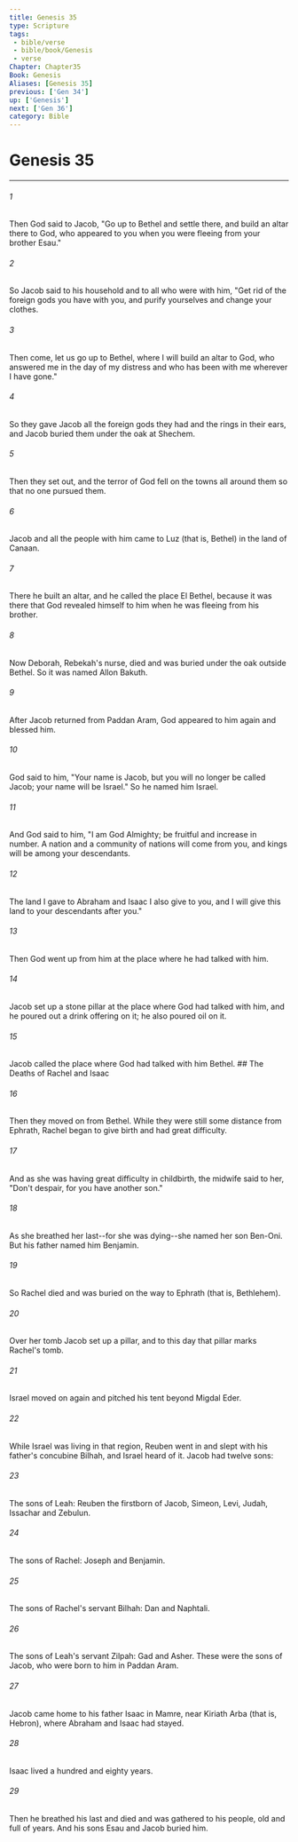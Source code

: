 ```yaml
---
title: Genesis 35
type: Scripture
tags:
 - bible/verse
 - bible/book/Genesis
 - verse
Chapter: Chapter35
Book: Genesis
Aliases: [Genesis 35]
previous: ['Gen 34']
up: ['Genesis']
next: ['Gen 36']
category: Bible
---
```

# Genesis 35

***


###### 1 
Then God said to Jacob, "Go up to Bethel and settle there, and build an altar there to God, who appeared to you when you were fleeing from your brother Esau." 

###### 2 
So Jacob said to his household and to all who were with him, "Get rid of the foreign gods you have with you, and purify yourselves and change your clothes. 

###### 3 
Then come, let us go up to Bethel, where I will build an altar to God, who answered me in the day of my distress and who has been with me wherever I have gone." 

###### 4 
So they gave Jacob all the foreign gods they had and the rings in their ears, and Jacob buried them under the oak at Shechem. 

###### 5 
Then they set out, and the terror of God fell on the towns all around them so that no one pursued them. 

###### 6 
Jacob and all the people with him came to Luz (that is, Bethel) in the land of Canaan. 

###### 7 
There he built an altar, and he called the place El Bethel, because it was there that God revealed himself to him when he was fleeing from his brother. 

###### 8 
Now Deborah, Rebekah's nurse, died and was buried under the oak outside Bethel. So it was named Allon Bakuth. 

###### 9 
After Jacob returned from Paddan Aram, God appeared to him again and blessed him. 

###### 10 
God said to him, "Your name is Jacob, but you will no longer be called Jacob; your name will be Israel." So he named him Israel. 

###### 11 
And God said to him, "I am God Almighty; be fruitful and increase in number. A nation and a community of nations will come from you, and kings will be among your descendants. 

###### 12 
The land I gave to Abraham and Isaac I also give to you, and I will give this land to your descendants after you." 

###### 13 
Then God went up from him at the place where he had talked with him. 

###### 14 
Jacob set up a stone pillar at the place where God had talked with him, and he poured out a drink offering on it; he also poured oil on it. 

###### 15 
Jacob called the place where God had talked with him Bethel. ## The Deaths of Rachel and Isaac 

###### 16 
Then they moved on from Bethel. While they were still some distance from Ephrath, Rachel began to give birth and had great difficulty. 

###### 17 
And as she was having great difficulty in childbirth, the midwife said to her, "Don't despair, for you have another son." 

###### 18 
As she breathed her last--for she was dying--she named her son Ben-Oni. But his father named him Benjamin. 

###### 19 
So Rachel died and was buried on the way to Ephrath (that is, Bethlehem). 

###### 20 
Over her tomb Jacob set up a pillar, and to this day that pillar marks Rachel's tomb. 

###### 21 
Israel moved on again and pitched his tent beyond Migdal Eder. 

###### 22 
While Israel was living in that region, Reuben went in and slept with his father's concubine Bilhah, and Israel heard of it. Jacob had twelve sons: 

###### 23 
The sons of Leah: Reuben the firstborn of Jacob, Simeon, Levi, Judah, Issachar and Zebulun. 

###### 24 
The sons of Rachel: Joseph and Benjamin. 

###### 25 
The sons of Rachel's servant Bilhah: Dan and Naphtali. 

###### 26 
The sons of Leah's servant Zilpah: Gad and Asher. These were the sons of Jacob, who were born to him in Paddan Aram. 

###### 27 
Jacob came home to his father Isaac in Mamre, near Kiriath Arba (that is, Hebron), where Abraham and Isaac had stayed. 

###### 28 
Isaac lived a hundred and eighty years. 

###### 29 
Then he breathed his last and died and was gathered to his people, old and full of years. And his sons Esau and Jacob buried him. 
